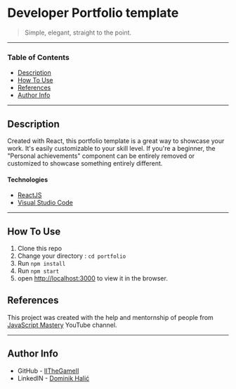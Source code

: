 # Developer Portfolio template

> Simple, elegant, straight to the point.

---

### Table of Contents

- [Description](#description)
- [How To Use](#how-to-use)
- [References](#references)
- [Author Info](#author-info)

---

## Description

Created with React, this portfolio template is a great way to showcase your work. It's easily customizable to your skill level. If you're a beginner, the "Personal achievements" component can be entirely removed or customized to showcase something entirely different. 
#### Technologies

- [ReactJS](https://reactjs.org/)
- [Visual Studio Code](https://code.visualstudio.com/)

---

## How To Use

1. Clone this repo
2. Change your directory : `cd portfolio`
3. Run `npm install`
5. Run `npm start`
6. open [http://localhost:3000](http://localhost:3000) to view it in the browser.

## References

This project was created with the help and mentornship of people from [JavaScript Mastery](https://www.youtube.com/@javascriptmastery/featured) YouTube channel. 

---

## Author Info

- GitHub - [IITheGameII](https://github.com/IITheGameII)
- LinkedIN - [Dominik Halić](https://www.linkedin.com/in/dominik-hali%C4%87-55a922220/)

